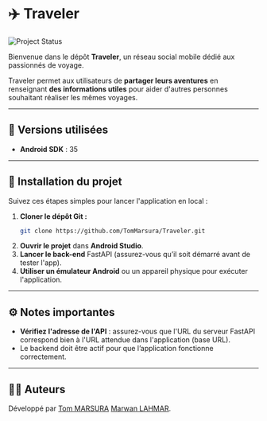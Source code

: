 # ✈️ Traveler

![Project Status](https://img.shields.io/badge/Status-Terminé-brightgreen)

Bienvenue dans le dépôt **Traveler**, un réseau social mobile dédié aux passionnés de voyage.

Traveler permet aux utilisateurs de **partager leurs aventures** en renseignant **des informations utiles** pour aider d'autres personnes souhaitant réaliser les mêmes voyages.

---

## 📱 Versions utilisées

- **Android SDK** : 35

---

## 🚀 Installation du projet

Suivez ces étapes simples pour lancer l'application en local :

1. **Cloner le dépôt Git :**
   ```bash
   git clone https://github.com/TomMarsura/Traveler.git
   ```
2. **Ouvrir le projet** dans **Android Studio**.
3. **Lancer le back-end** FastAPI (assurez-vous qu’il soit démarré avant de tester l'app).
4. **Utiliser un émulateur Android** ou un appareil physique pour exécuter l'application.

---

## ⚙️ Notes importantes

- **Vérifiez l'adresse de l'API** : assurez-vous que l'URL du serveur FastAPI correspond bien à l'URL attendue dans l'application (base URL).
- Le backend doit être actif pour que l’application fonctionne correctement.

---

## 👨‍💻 Auteurs

Développé par [Tom MARSURA](https://github.com/TomMarsura) [Marwan LAHMAR](https://github.com/marwanlmr).
